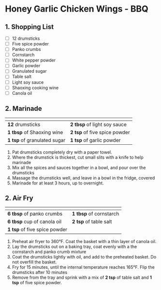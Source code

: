 # Honey Garlic Chicken Wings - BBQ

## 1. Shopping List
- [ ] 12 drumsticks
- [ ] Five spice powder
- [ ] Panko crumbs
- [ ] Cornstarch
- [ ] White pepper powder
- [ ] Garlic powder
- [ ] Granulated sugar
- [ ] Table salt
- [ ] Light soy sauce
- [ ] Shaoxing cooking wine
- [ ] Canola oil

## 2. Marinade
|<!-- -->|<!-- -->|
|---|---|
| **12** drumsticks | **2 tbsp** of light soy sauce |
| **1 tbsp** of Shaoxing wine | **2 tsp** of five spice powder |
| **1 tsp** of granulated sugar | **1 tsp** of garlic powder |

1. Pat drumsticks completely dry with a paper towel.
2. Where the drumstick is thickest, cut small slits with a knife to help marinade
3. Mix all the spices and sauces together in a bowl, and pour over the drumsticks
4. Massage the drumsticks well, and leave in a bowl in the fridge, covered
5. Marinade for at least 3 hours, up to overnight.

## 2. Air Fry
|<!-- -->|<!-- -->|
|---|---|
| **6 tbsp** of panko crumbs | **1 tbsp** of cornstarch |
| **6 tbsp** cup of canola oil | **2 tsp** of table salt |
| **1 tsp** of five spice powder | |

1. Preheat air fryer to 360°F. Coat the basket with a thin layer of canola oil.
2. Lay the drumsticks out on a baking tray, coat evenly with a the cornstarch and panko crumb mixture
3. Coat the drumsticks lightly with  oil, and add to the preheated basket. Do not overfill the basket.
4. Fry for 15 minutes, until the internal temperature reaches 165°F. Flip the drumsticks after 10 minutes
5. Remove from the tray and sprink with a mix of **2 tsp** of table salt and **1 tsp** of five spice powder.
